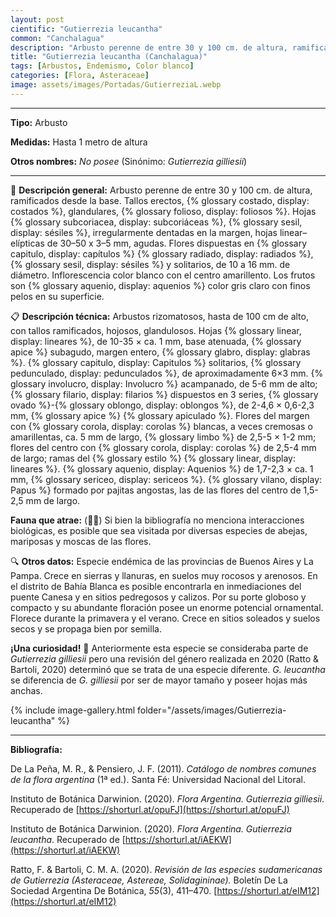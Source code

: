 ```yaml
---
layout: post
cientific: "Gutierrezia leucantha"
common: "Canchalagua"
description: "Arbusto perenne de entre 30 y 100 cm. de altura, ramificados desde la base. Tallos erectos, costados, glandulares, foliosos. Hojas subcoriáceas, sésiles, irregularmente dentadas en la margen, hojas linear–elípticas de 30–50 x 3–5 mm, agudas. Flores dispuestas en capítulos radiados, sésiles y solitarios, de 10 a 16 mm. de diámetro. Inflorescencia color blanco con el centro amarillento. Los frutos son aquenios color gris claro con finos pelos en su superficie."
title: "Gutierrezia leucantha (Canchalagua)"
tags: [Arbustos, Endemismo, Color blanco]
categories: [Flora, Asteraceae]
image: assets/images/Portadas/GutierreziaL.webp
---
```


***

**Tipo:** Arbusto

**Medidas:** Hasta 1 metro de altura

**Otros nombres:** *No posee* (Sinónimo: *Gutierrezia gilliesii*)

***

🌱 **Descripción general:** Arbusto perenne de entre 30 y 100 cm. de altura, ramificados desde la base. Tallos erectos, {% glossary costado, display: costados %}, glandulares, {% glossary folioso, display: foliosos %}. Hojas {% glossary subcoriacea, display: subcoriáceas %}, {% glossary sesil, display: sésiles %}, irregularmente dentadas en la margen, hojas linear–elípticas de 30–50 x 3–5 mm, agudas. Flores dispuestas en {% glossary capitulo, display: capítulos %} {% glossary radiado, display: radiados %}, {% glossary sesil, display: sésiles %} y solitarios, de 10 a 16 mm. de diámetro. Inflorescencia color blanco con el centro amarillento. Los frutos son {% glossary aquenio, display: aquenios %} color gris claro con finos pelos en su superficie.

📋 **Descripción técnica:** Arbustos rizomatosos, hasta de 100 cm de alto, con tallos ramificados, hojosos, glandulosos. Hojas {% glossary linear, display: lineares %}, de 10-35 × ca. 1 mm, base atenuada, {% glossary apice %} subagudo, margen entero, {% glossary glabro, display: glabras %}. {% glossary capitulo, display: Capitulos %} solitarios, {% glossary pedunculado, display: pedunculados %}, de aproximadamente 6×3 mm. {% glossary involucro, display: Involucro %} acampanado, de 5-6 mm de alto; {% glossary filario, display: filarios %} dispuestos en 3 series, {% glossary ovado %}-{% glossary oblongo, display: oblongos %}, de 2-4,6 × 0,6-2,3 mm, {% glossary apice %} {% glossary apiculado %}. Flores del margen con {% glossary corola, display: corolas %} blancas, a veces cremosas o amarillentas, ca. 5 mm de largo, {% glossary limbo %} de 2,5-5 × 1-2 mm; flores del centro con {% glossary corola, display: corolas %} de 2,5-4 mm de largo; ramas del {% glossary estilo %} {% glossary linear, display: lineares %}. {% glossary aquenio, display: Aquenios %} de 1,7-2,3 × ca. 1 mm, {% glossary sericeo, display: sericeos %}. {% glossary vilano, display: Papus %} formado por pajitas angostas, las de las flores del centro de 1,5-2,5 mm de largo.

**Fauna que atrae:** (🦋🐝) Si bien la bibliografía no menciona interacciones biológicas, es posible que sea visitada por diversas especies de abejas, mariposas y moscas de las flores.

🔍 **Otros datos:** Especie endémica de las provincias de Buenos Aires y La Pampa. Crece en sierras y llanuras, en suelos muy rocosos y arenosos. En el distrito de Bahía Blanca es posible encontrarla en inmediaciones del puente Canesa y en sitios pedregosos y calizos. Por su porte globoso y compacto y su abundante floración posee un enorme potencial ornamental. Florece durante la primavera y el verano. Crece en sitios soleados y suelos secos y se propaga bien por semilla.

**¡Una curiosidad!** 👀 Anteriormente esta especie se consideraba parte de *Gutierrezia gilliesii* pero una revisión del género realizada en 2020 (Ratto & Bartoli, 2020) determinó que se trata de una especie diferente. *G. leucantha* se diferencia de *G. gilliesii* por ser de mayor tamaño y poseer hojas más anchas. 

 {% include image-gallery.html folder="/assets/images/Gutierrezia-leucantha" %}

***

**Bibliografía:**

De La Peña, M. R., & Pensiero, J. F. (2011). *Catálogo de nombres comunes de la flora argentina* (1ª ed.). Santa Fé: Universidad Nacional del Litoral.

Instituto de Botánica Darwinion. (2020). *Flora Argentina. Gutierrezia gilliesii*. Recuperado de 
[https://shorturl.at/opuFJ](https://shorturl.at/opuFJ)

Instituto de Botánica Darwinion. (2020). *Flora Argentina. Gutierrezia leucantha*. Recuperado de 
[https://shorturl.at/iAEKW](https://shorturl.at/iAEKW)

Ratto, F. & Bartoli, C. M. A. (2020). *Revisión de las especies sudamericanas de Gutierrezia (Asteraceae, Astereae, Solidagininae).* Boletín De La Sociedad Argentina De Botánica, *55*(3), 411–470. 
[https://shorturl.at/eIM12](https://shorturl.at/eIM12)
